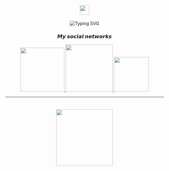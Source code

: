 <div align="center">
  <h1><img src="https://media.giphy.com/media/hvRJCLFzcasrR4ia7z/giphy.gif" width="30px"></h1>
  <img class="typing-svg" src="https://readme-typing-svg.herokuapp.com?font=courier+new&color=F70000&center=true&lines=Welcome+Strange!;I'm+H0ru" alt="Typing SVG">
</div
<div align="center" style="display:flex;">
</div>
  
<div align="center">
  <h3> 𝙈𝙮 𝙨𝙤𝙘𝙞𝙖𝙡 𝙣𝙚𝙩𝙬𝙤𝙧𝙠𝙨 </h3>
   <a href="https://tryhackme.com/p/H0ru" target="_blank"><img src="https://img.shields.io/badge/-TryHackMe-white?logo=TryHackMe&logoColor=red" width="140px">
   <a href="https://app.hackthebox.com/profile/1036328" target="_blank"><img src="https://img.shields.io/badge/-HackTheBox-black?logo=Hack-The-Box&logoColor=green" width="150px">
   <a href="https://www.youtube.com/channel/UCYo2t7hXWbbAlVMkql6Yztw" target="_blank"><img src="https://img.shields.io/badge/-YouTube-white?logo=YouTube&logoColor=red" width="110px">
  </a> 
<div/>

---
     
<div align="center">
  <h1> <img src="https://media.tenor.com/dHk-LfzHrtwAAAAj/linux-computer.gif" width="180px"></h1>
</div>
